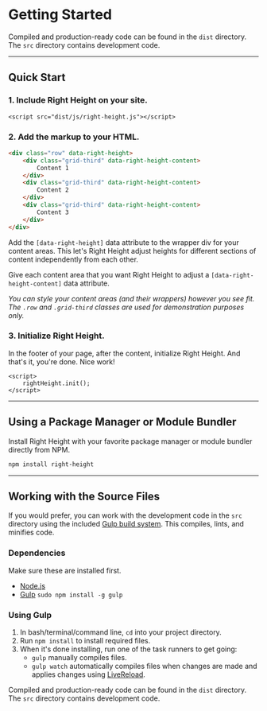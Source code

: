 # Getting Started

Compiled and production-ready code can be found in the `dist` directory. The `src` directory contains development code.

<hr>

## Quick Start

### 1. Include Right Height on your site.

```markup
<script src="dist/js/right-height.js"></script>
```

### 2. Add the markup to your HTML.

```html
<div class="row" data-right-height>
	<div class="grid-third" data-right-height-content>
		Content 1
	</div>
	<div class="grid-third" data-right-height-content>
		Content 2
	</div>
	<div class="grid-third" data-right-height-content>
		Content 3
	</div>
</div>
```

Add the `[data-right-height]` data attribute to the wrapper div for your content areas. This let's Right Height adjust heights for different sections of content independently from each other.

Give each content area that you want Right Height to adjust a `[data-right-height-content]` data attribute.

*You can style your content areas (and their wrappers) however you see fit. The `.row` and `.grid-third` classes are used for demonstration purposes only.*

### 3. Initialize Right Height.

In the footer of your page, after the content, initialize Right Height. And that's it, you're done. Nice work!

```markup
<script>
	rightHeight.init();
</script>
```

<hr>


## Using a Package Manager or Module Bundler

Install Right Height with your favorite package manager or module bundler directly from NPM.

```bash
npm install right-height
```

<hr>


## Working with the Source Files

If you would prefer, you can work with the development code in the `src` directory using the included [Gulp build system](http://gulpjs.com/). This compiles, lints, and minifies code.

### Dependencies
Make sure these are installed first.

* [Node.js](http://nodejs.org)
* [Gulp](http://gulpjs.com) `sudo npm install -g gulp`

### Using Gulp

1. In bash/terminal/command line, `cd` into your project directory.
2. Run `npm install` to install required files.
3. When it's done installing, run one of the task runners to get going:
	* `gulp` manually compiles files.
	* `gulp watch` automatically compiles files when changes are made and applies changes using [LiveReload](http://livereload.com/).

Compiled and production-ready code can be found in the `dist` directory. The `src` directory contains development code.